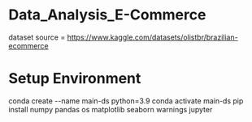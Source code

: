 # Data_Analysis_E-Commerce

dataset source = https://www.kaggle.com/datasets/olistbr/brazilian-ecommerce

# Setup Environment
conda create --name main-ds python=3.9
conda activate main-ds
pip install numpy pandas os matplotlib seaborn warnings jupyter
